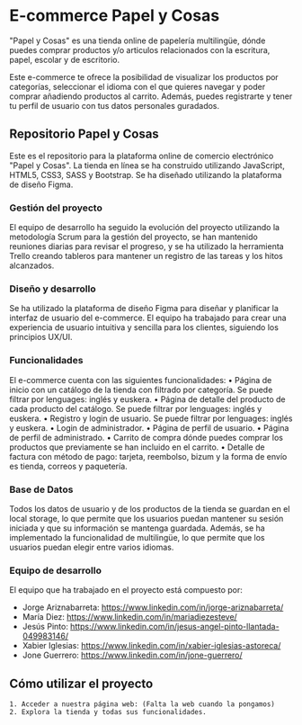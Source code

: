 # E-commerce Papel y Cosas 
"Papel y Cosas" es una tienda online de papelería multilingüe, dónde puedes comprar productos y/o articulos relacionados con la escritura, papel, escolar y de escritorio.

Este e-commerce te ofrece la posibilidad de visualizar los productos por categorías, seleccionar el idioma con el que quieres navegar y poder comprar añadiendo productos al carrito. Además, puedes registrarte y tener tu perfil de usuario con tus datos personales guradados.
## Repositorio Papel y Cosas
Este es el repositorio para la plataforma online de comercio electrónico "Papel y Cosas".
La tienda en línea se ha construido utilizando JavaScript, HTML5, CSS3, SASS y Bootstrap.
Se ha diseñado utilizando la plataforma de diseño Figma.
### Gestión del proyecto
El equipo de desarrollo ha seguido  la evolución del proyecto utilizando la metodología Scrum para la gestión del proyecto, se han mantenido reuniones diarias para revisar el progreso, y se ha utilizado la herramienta Trello creando tableros para mantener un registro de las tareas y los hitos alcanzados.
### Diseño y desarrollo
Se ha utilizado la plataforma de diseño Figma para diseñar y planificar la interfaz de usuario del e-commerce. El equipo ha trabajado para crear una experiencia de usuario intuitiva y sencilla para los clientes, siguiendo los principios UX/UI.
### Funcionalidades
El e-commerce cuenta con las siguientes funcionalidades:
    • Página de inicio con un catálogo de la tienda con filtrado por categoría. Se puede filtrar por lenguages: inglés y euskera.
    • Página de detalle del producto de cada producto del catálogo. Se puede filtrar por lenguages: inglés y euskera.
    • Registro y login de usuario. Se puede filtrar por lenguages: inglés y euskera.
    • Login de administrador.
    • Página de perfil de usuario.
    • Página de perfil de administrado.
    • Carrito de compra dónde puedes comprar los productos que previamente se han incluido en el carrito.
    • Detalle de factura con método de pago: tarjeta, reembolso, bizum y la forma de envío es tienda, correos y paquetería.

### Base de Datos
Todos los datos de usuario y de los productos de la tienda se guardan en el local storage, lo que permite que los usuarios puedan mantener su sesión iniciada y que su información se mantenga guardada.
Además, se ha implementado la funcionalidad de multilingüe, lo que permite que los usuarios puedan elegir entre varios idiomas.

### Equipo de desarrollo
El equipo que ha trabajado en el proyecto está compuesto por:
* Jorge Ariznabarreta: https://www.linkedin.com/in/jorge-ariznabarreta/
* María Diez: https://www.linkedin.com/in/mariadiezesteve/
* Jesús Pinto: https://www.linkedin.com/in/jesus-angel-pinto-llantada-049983146/
* Xabier Iglesias: https://www.linkedin.com/in/xabier-iglesias-astoreca/
* Jone Guerrero: https://www.linkedin.com/in/jone-guerrero/

## Cómo utilizar el proyecto
    1. Acceder a nuestra página web: (Falta la web cuando la pongamos)
    2. Explora la tienda y todas sus funcionalidades.